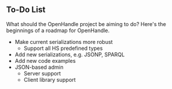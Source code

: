 ## To-Do List ##

What should the OpenHandle project be aiming to do? Here's the beginnings of a roadmap for OpenHandle.

  * Make current serializations more robust
    * Support all HS predefined types
  * Add new serializations, e.g. JSONP, SPARQL
  * Add new code examples
  * JSON-based admin
    * Server support
    * Client library support